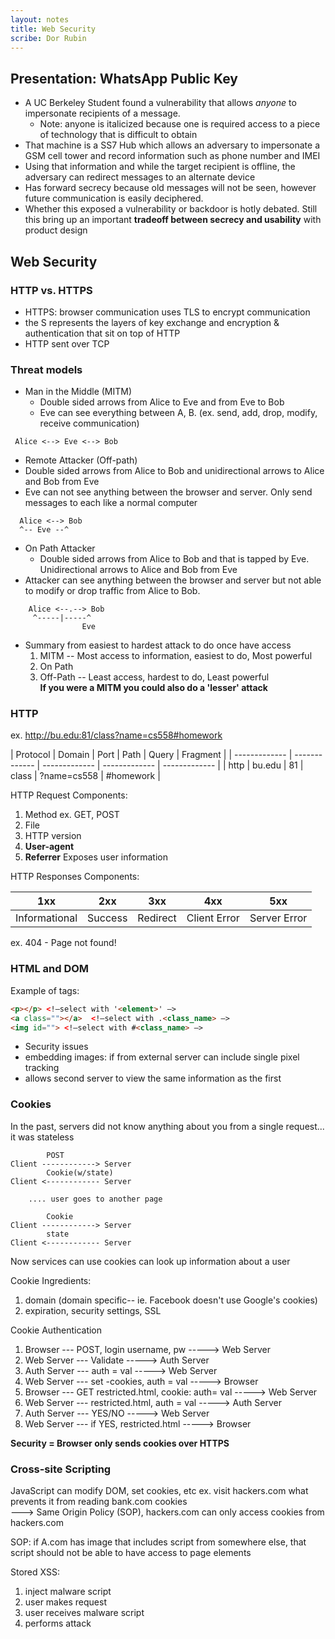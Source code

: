 ```yaml
---
layout: notes  
title: Web Security   
scribe: Dor Rubin
---
```




## Presentation: WhatsApp Public Key

 * A UC Berkeley Student found a vulnerability that allows *anyone* to impersonate recipients of a message. 
   * Note: anyone is italicized because one is required access to a piece of technology that is difficult to obtain 
 * That machine is a SS7 Hub which allows an adversary to impersonate a GSM cell tower and record information such as phone number and IMEI
 * Using that information and while the target recipient is offline, the adversary can redirect messages to an alternate device
 * Has forward secrecy because old messages will not be seen, however future communication is easily deciphered. 
 * Whether this exposed a vulnerability or backdoor is hotly debated. Still this bring up an important **tradeoff between secrecy and usability** with product design



## Web Security

### HTTP vs. HTTPS

 * HTTPS: browser communication uses TLS to encrypt communication
  * the S represents the layers of key exchange and encryption & authentication that sit on top of HTTP
 * HTTP sent over TCP
 
### Threat models
* Man in the Middle (MITM)
  * Double sided arrows from Alice to Eve and from Eve to Bob
  * Eve can see everything between A, B. (ex. send, add, drop, modify, receive communication)
 ```
  Alice <--> Eve <--> Bob
``` 
 * Remote Attacker (Off-path)
  * Double sided arrows from Alice to Bob and unidirectional arrows to Alice and Bob from Eve
  * Eve can not see anything between the browser and server. Only send messages to each like a normal computer
```
  Alice <--> Bob  
  ^-- Eve --^
``` 

  * On Path Attacker
    * Double sided arrows from Alice to Bob and that is tapped by Eve. Unidirectional arrows to Alice and Bob from Eve               
  * Attacker can see anything between the browser and server but not able to modify or drop traffic from Alice to Bob. 
```
    Alice <--.--> Bob
     ^-----|-----^  
                Eve
``` 

   * Summary from easiest to hardest attack to do once have access
     1. MITM -- Most access to information, easiest to do, Most powerful
     2. On Path 
     3. Off-Path -- Least access, hardest to do, Least powerful  
    **If you were a MITM you could also do a 'lesser' attack**
    
### HTTP

ex. http://bu.edu:81/class?name=cs558#homework  

| Protocol  | Domain | Port | Path | Query | Fragment |
| ------------- | ------------- | ------------- | ------------- | ------------- |
| http  | bu.edu  | 81  | class  | ?name=cs558  | #homework |


HTTP Request Components:
1. Method ex. GET, POST
2. File
3. HTTP version
4. **User-agent**   
5. **Referrer**
Exposes user information

HTTP Responses Components:

| 1xx  | 2xx  | 3xx  | 4xx  | 5xx  |
| ---------| --------- |-------| -----|-----|
| Informational | Success   | Redirect     | Client Error    | Server Error|

ex. 404 - Page not found!

### HTML and DOM
Example of tags:
```html
<p></p> <!–select with '<element>' –>  
<a class=""></a>  <!–select with .<class_name> –>  
<img id=""> <!–select with #<class_name> –>
```

 * Security issues
  * embedding images: if from external server can include single pixel tracking
  * allows second server to view the same information as the first



### Cookies
In the past, servers did not know anything about you from a single request... it was stateless
```
        POST
Client ------------> Server
        Cookie(w/state)
Client <------------ Server

    .... user goes to another page
        
        Cookie
Client ------------> Server
        state
Client <------------ Server        

```
Now services can use cookies can look up information about a user

Cookie Ingredients:
1. domain (domain specific-- ie. Facebook doesn't use Google's cookies)
2. expiration, security settings, SSL

Cookie Authentication
1. Browser --- POST, login username, pw -----> Web Server
2. Web Server  --- Validate -----> Auth Server
3. Auth Server --- auth = val -----> Web Server
4. Web Server --- set -cookies, auth = val  -----> Browser
5. Browser --- GET restricted.html, cookie: auth= val -----> Web Server
6. Web Server  --- restricted.html, auth = val -----> Auth Server
7. Auth Server --- YES/NO -----> Web Server
8. Web Server --- if YES, restricted.html  -----> Browser

**Security = Browser only sends cookies over HTTPS** 



### Cross-site Scripting
JavaScript can modify DOM, set cookies, etc
ex. visit hackers.com what prevents it from reading bank.com cookies  
  ---> Same Origin Policy (SOP), hackers.com can only access cookies from hackers.com

SOP: if A.com has image that includes script from somewhere else, that script should not be able to have access to page elements

Stored XSS: 
1. inject malware script
2. user makes request
3. user receives malware script
4. performs attack
